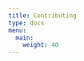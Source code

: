 ```yaml
---
title: Contributing
type: docs
menu:
  main:
    weight: 40
---
```


<!--add blocks of content here to add more sections to the community page -->
